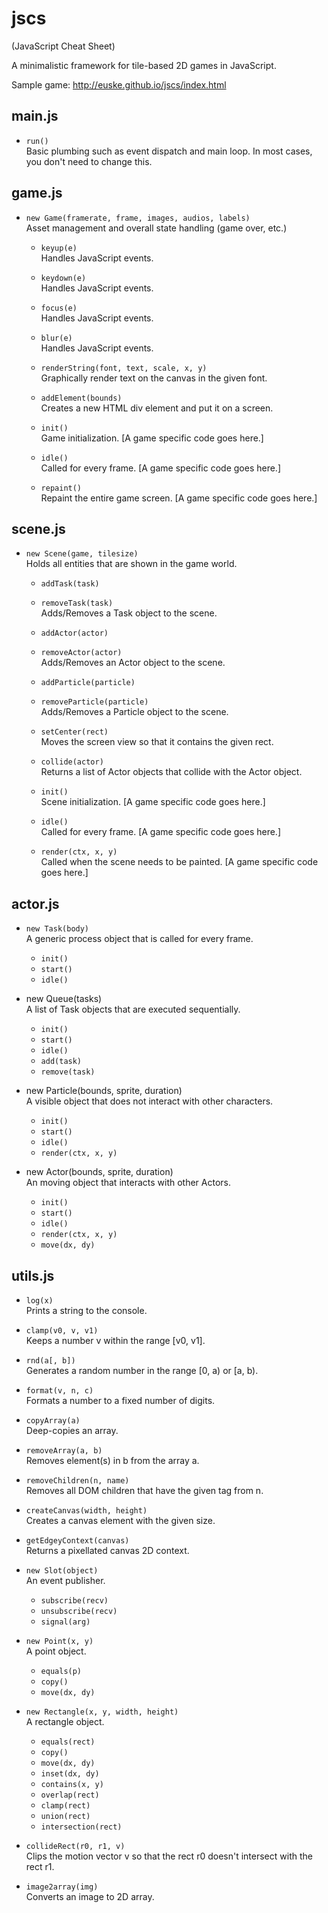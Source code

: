 jscs
====

(JavaScript Cheat Sheet)

A minimalistic framework for tile-based 2D games in JavaScript.

Sample game: http://euske.github.io/jscs/index.html

main.js
-------
 * `run()`
   <br> Basic plumbing such as event dispatch and main loop.
   In most cases, you don't need to change this.

game.js
-------
 * `new Game(framerate, frame, images, audios, labels)`
   <br> Asset management and overall state handling (game over, etc.)

   - `keyup(e)`
     <br> Handles JavaScript events.
   - `keydown(e)`
     <br> Handles JavaScript events.
   - `focus(e)`
     <br> Handles JavaScript events.
   - `blur(e)`
     <br> Handles JavaScript events.
   
   - `renderString(font, text, scale, x, y)`
     <br> Graphically render text on the canvas in the given font.
   
   - `addElement(bounds)`
     <br> Creates a new HTML div element and put it on a screen.

   - `init()`
     <br> Game initialization.
     [A game specific code goes here.]
   
   - `idle()`
     <br> Called for every frame.
     [A game specific code goes here.]
   
   - `repaint()`
     <br> Repaint the entire game screen.
     [A game specific code goes here.]

scene.js
--------
 * `new Scene(game, tilesize)`
   <br> Holds all entities that are shown in the game world.

   - `addTask(task)`
   - `removeTask(task)`
     <br> Adds/Removes a Task object to the scene.
     
   - `addActor(actor)`
   - `removeActor(actor)`
     <br> Adds/Removes an Actor object to the scene.
     
   - `addParticle(particle)`
   - `removeParticle(particle)`
     <br> Adds/Removes a Particle object to the scene.
     
   - `setCenter(rect)`
     <br> Moves the screen view so that it contains the given rect.
      
   - `collide(actor)`
     <br> Returns a list of Actor objects that collide with the Actor object.

   - `init()`
     <br> Scene initialization.
     [A game specific code goes here.]
     
   - `idle()`
     <br> Called for every frame.
     [A game specific code goes here.]
     
   - `render(ctx, x, y)`
     <br> Called when the scene needs to be painted.
     [A game specific code goes here.]

actor.js
--------
 * `new Task(body)`
   <br> A generic process object that is called for every frame.
   
   - `init()`
   - `start()`
   - `idle()`
   
 * new Queue(tasks)
   <br> A list of Task objects that are executed sequentially.
   
   - `init()`
   - `start()`
   - `idle()`
   - `add(task)`
   - `remove(task)`
   
 * new Particle(bounds, sprite, duration)
   <br> A visible object that does not interact with other characters.
   
   - `init()`
   - `start()`
   - `idle()`
   - `render(ctx, x, y)`
   
 * new Actor(bounds, sprite, duration)
   <br> An moving object that interacts with other Actors.
   
   - `init()`
   - `start()`
   - `idle()`
   - `render(ctx, x, y)`
   - `move(dx, dy)`
 
utils.js
--------
 * `log(x)`
   <br> Prints a string to the console.
 * `clamp(v0, v, v1)`
   <br> Keeps a number v within the range [v0, v1].
 * `rnd(a[, b])`
   <br> Generates a random number in the range [0, a) or [a, b).
 * `format(v, n, c)`
   <br> Formats a number to a fixed number of digits.
 
 * `copyArray(a)`
   <br> Deep-copies an array.
 * `removeArray(a, b)`
   <br> Removes element(s) in b from the array a.
 
 * `removeChildren(n, name)`
   <br> Removes all DOM children that have the given tag from n.
   
 * `createCanvas(width, height)`
   <br> Creates a canvas element with the given size.
 
 * `getEdgeyContext(canvas)`
   <br> Returns a pixellated canvas 2D context.
 
 * `new Slot(object)`
   <br> An event publisher.
    
   - `subscribe(recv)`
   - `unsubscribe(recv)`
   - `signal(arg)`
   
 * `new Point(x, y)`
   <br> A point object.
 
   - `equals(p)`
   - `copy()`
   - `move(dx, dy)`
   
 * `new Rectangle(x, y, width, height)`
   <br> A rectangle object.
   
   - `equals(rect)`
   - `copy()`
   - `move(dx, dy)`
   - `inset(dx, dy)`
   - `contains(x, y)`
   - `overlap(rect)`
   - `clamp(rect)`
   - `union(rect)`
   - `intersection(rect)`
   
 * `collideRect(r0, r1, v)`
   <br> Clips the motion vector v so that the rect r0 doesn't
   intersect with the rect r1.

 * `image2array(img)`
   <br> Converts an image to 2D array.
